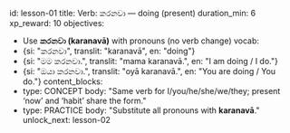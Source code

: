 id: lesson-01
title: Verb: කරනවා — doing (present)
duration_min: 6
xp_reward: 10
objectives:
  - Use **කරනවා (karanavā)** with pronouns (no verb change)
vocab:
  - {si: "කරනවා", translit: "karanavā", en: "doing"}
  - {si: "මම කරනවා.", translit: "mama karanavā.", en: "I am doing / I do."}
  - {si: "ඔයා කරනවා.", translit: "oyā karanavā.", en: "You are doing / You do."}
content_blocks:
  - type: CONCEPT
    body: "Same verb for I/you/he/she/we/they; present ‘now’ and ‘habit’ share the form."
  - type: PRACTICE
    body: "Substitute all pronouns with **karanavā**."
unlock_next: lesson-02
